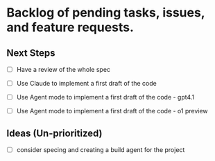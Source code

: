 # Backlog of pending tasks, issues, and feature requests.

## Next Steps

- [ ] Have a review of the whole spec
- [ ] Use Claude to implement a first draft of the code
- [ ] Use Agent mode to implement a first draft of the code - gpt4.1
- [ ] Use Agent mode to implement a first draft of the code - o1 preview


## Ideas (Un-prioritized)

- [ ] consider specing and creating a build agent for the project